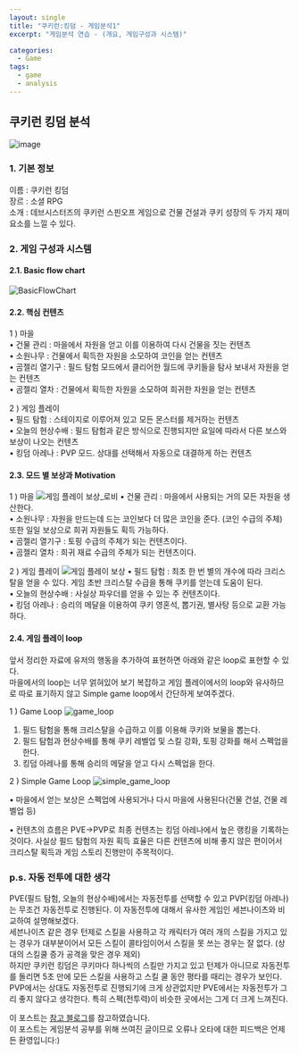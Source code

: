 ```yaml
---
layout: single
title: "쿠키런:킹덤 - 게임분석1"
excerpt: "게임분석 연습 - (개요, 게임구성과 시스템)"

categories:
  - Game
tags:
  - game
  - analysis
---
```


## **쿠키런 킹덤 분석**

![image](https://user-images.githubusercontent.com/79121621/109123599-5ed45580-778d-11eb-895e-e49cd921e9cf.png)
### **1. 기본 정보**
이름 : 쿠키런 킹덤  
장르 : 소셜 RPG  
소개 : 데브시스터즈의 쿠키런 스핀오프 게임으로 건물 건설과 쿠키 성장의 두 가지 재미 요소를 느낄 수 있다.  

### **2. 게임 구성과 시스템**
#### **2.1. Basic flow chart**
![BasicFlowChart](https://user-images.githubusercontent.com/79121621/109597040-cc4fff80-7b5a-11eb-9446-0d786f6d61e7.PNG)

#### **2.2. 핵심 컨텐츠**
1 ) 마을  
• 건물 관리 : 마을에서 자원을 얻고 이를 이용하여 다시 건물을 짓는 컨텐츠  
• 소원나무 : 건물에서 획득한 자원을 소모하여 코인을 얻는 컨텐츠  
• 곰젤리 열기구 : 필드 탐험 모드에서 클리어한 월드에 쿠키들을 탐사 보내서 자원을 얻는 컨텐츠  
• 곰젤리 열차 : 건물에서 획득한 자원을 소모하여 희귀한 자원을 얻는 컨텐츠  

2 ) 게임 플레이  
• 필드 탐험 : 스테이지로 이루어져 있고 모든 몬스터를 제거하는 컨텐츠  
• 오늘의 현상수배 : 필드 탐험과 같은 방식으로 진행되지만 요일에 따라서 다른 보스와 보상이 나오는 컨텐츠  
• 킹덤 아레나 : PVP 모드. 상대를 선택해서 자동으로 대결하게 하는 컨텐츠  

#### **2.3. 모드 별 보상과 Motivation**
1 ) 마을
![게임 플레이 보상_로비](https://user-images.githubusercontent.com/79121621/109253530-5c2c3b80-7833-11eb-8372-fd35f54a17fe.PNG)
• 건물 관리 : 마을에서 사용되는 거의 모든 자원을 생산한다.  
• 소원나무 : 자원을 만드는데 드는 코인보다 더 많은 코인을 준다. (코인 수급의 주체) 또한 일일 보상으로 희귀 자원들도 획득 가능하다.  
• 곰젤리 열기구 : 토핑 수급의 주체가 되는 컨텐츠이다.  
• 곰젤리 열차 : 희귀 재료 수급의 주체가 되는 컨텐츠이다.  

2 ) 게임 플레이
![게임 플레이 보상](https://user-images.githubusercontent.com/79121621/109253528-5afb0e80-7833-11eb-9afd-8063ac94aee6.PNG)
• 필드 탐험 : 최초 한 번 별의 개수에 따라 크리스탈을 얻을 수 있다. 게임 초반 크리스탈 수급을 통해 쿠키를 얻는데 도움이 된다.  
• 오늘의 현상수배 : 사실상 파우더를 얻을 수 있는 주 컨텐츠이다.  
• 킹덤 아레나 : 승리의 메달을 이용하여 쿠키 영혼석, 뽑기권, 별사탕 등으로 교환 가능하다.  

#### **2.4. 게임 플레이 loop**
앞서 정리한 자료에 유저의 행동을 추가하여 표현하면 아래와 같은 loop로 표현할 수 있다.  
마을에서의 loop는 너무 얽혀있어 보기 복잡하고 게임 플레이에서의 loop와 유사하므로 따로 표기하지 않고 Simple game loop에서 간단하게 보여주겠다.  

1 ) Game Loop
![game_loop](https://user-images.githubusercontent.com/79121621/109597046-d07c1d00-7b5a-11eb-973f-a6fd5a20d603.PNG)
1) 필드 탐험을 통해 크리스탈을 수급하고 이를 이용해 쿠키와 보물을 뽑는다.  
2) 필드 탐험과 현상수배를 통해 쿠키 레벨업 및 스킬 강화, 토핑 강화를 해서 스펙업을 한다.  
3) 킹덤 아레나를 통해 승리의 메달을 얻고 다시 스펙업을 한다.  

2 ) Simple Game Loop
![simple_game_loop](https://user-images.githubusercontent.com/79121621/109602507-9105fe80-7b63-11eb-8722-d1933f90cc3f.PNG)

• 마을에서 얻는 보상은 스펙업에 사용되거나 다시 마을에 사용된다(건물 건설, 건물 레벨업 등)  

• 컨텐츠의 흐름은 PVE->PVP로 최종 컨텐츠는 킹덤 아레나에서 높은 랭킹을 기록하는 것이다. 
사실상 필드 탐험의 자원 획득 효율은 다른 컨텐츠에 비해 좋지 않은 편이어서 크리스탈 획득과 게임 스토리 진행만이 주목적이다.

### p.s. 자동 전투에 대한 생각
PVE(필드 탐험, 오늘의 현상수배)에서는 자동전투를 선택할 수 있고 PVP(킹덤 아레나)는 무조건 자동전투로 진행된다. 이 자동전투에 대해서 유사한 게임인 세븐나이츠와 비교하여 설명해보겠다.  
세븐나이츠 같은 경우 턴제로 스킬을 사용하고 각 캐릭터가 여러 개의 스킬을 가지고 있는 경우가 대부분이어서 모든 스킬이 콜타임이어서 스킬을 못 쓰는 경우는 잘 없다. (상대의 스킬쿨 증가 공격을 맞은 경우 제외)  
하지만 쿠키런 킹덤은 쿠키마다 하나씩의 스킬만 가지고 있고 턴제가 아니므로 자동전투를 돌리면 5초 만에 모든 스킬을 사용하고 스킬 쿨 동안 평타를 때리는 경우가 보인다.  
PVP에서는 상대도 자동전투로 진행되기에 크게 상관없지만 PVE에서는 자동전투가 그리 좋지 않다고 생각한다. 특히 스펙(전투력)이 비슷한 곳에서는 그게 더 크게 느껴진다.

이 포스트는 [참고 블로그](https://hiprock.tistory.com/169)를 참고하였습니다.  
이 포스트는 게임분석 공부를 위해 쓰여진 글이므로 오류나 오타에 대한 피드백은 언제든 환영입니다:)